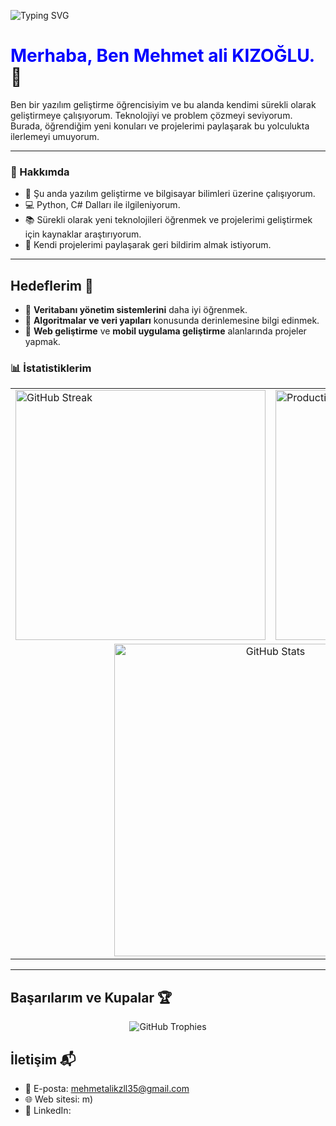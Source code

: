 

![Typing SVG](https://readme-typing-svg.herokuapp.com?font=Fira+Code&pause=1000&color=00FF00&center=true&vCenter=true&width=500&lines=ŞEHİT+UZMAN+ÇAVUŞ+HARUN+ŞENÖZER!)



# <span style="color:blue">Merhaba, Ben Mehmet ali KIZOĞLU.</span> 👋

Ben bir yazılım geliştirme öğrencisiyim ve bu alanda kendimi sürekli olarak geliştirmeye çalışıyorum. Teknolojiyi ve problem çözmeyi seviyorum. Burada, öğrendiğim yeni konuları ve projelerimi paylaşarak bu yolculukta ilerlemeyi umuyorum.

---


### 🚀 Hakkımda  
- 🌱 Şu anda yazılım geliştirme ve bilgisayar bilimleri üzerine çalışıyorum.  
- 💻 Python, C# Dalları ile ilgileniyorum.  
- 📚 Sürekli olarak yeni teknolojileri öğrenmek ve projelerimi geliştirmek için kaynaklar araştırıyorum.  
- 📝 Kendi projelerimi paylaşarak geri bildirim almak istiyorum. 

---

## Hedeflerim 🎯

- 🎯 **Veritabanı yönetim sistemlerini** daha iyi öğrenmek.
- 🎯 **Algoritmalar ve veri yapıları** konusunda derinlemesine bilgi edinmek.
- 🎯 **Web geliştirme** ve **mobil uygulama geliştirme** alanlarında projeler yapmak.



### 📊 **İstatistiklerim**

<table align="center">
  <tr>
    <td>
      <img src="https://github-readme-streak-stats.herokuapp.com/?user=mehmetkzlldev&theme=tokyonight_duo&ring=ff0000&fire=ff0000&currStreakLabel=ff0000" alt="GitHub Streak" width="400" />
    </td>
    <td>
      <img src="https://github-profile-summary-cards.vercel.app/api/cards/productive-time?username=mehmetkzlldev&theme=dracula" alt="Productivity Time" width="400" />
    </td>
  </tr>
  <tr>
    <td colspan="2" align="center">
      <img src="https://github-readme-stats.vercel.app/api?username=mehmetkzlldev&show_icons=true&hide_title=true&hide=prs&count_private=true&theme=dark&icon_color=ff0000&text_color=ff0000&title_color=ff0000" alt="GitHub Stats" width="500" />
    </td>
  </tr>
</table>

---

## Başarılarım ve Kupalar 🏆

<p align="center">
  <img src="https://github-profile-trophy.vercel.app/?username=mehmetkzlldev&theme=radical&column=7&margin-w=15&margin-h=15" alt="GitHub Trophies" />
</p>



## İletişim 📬

- 📧 E-posta: mehmetalikzll35@gmail.com
- 🌐 Web sitesi: m)
- 📱 LinkedIn:


